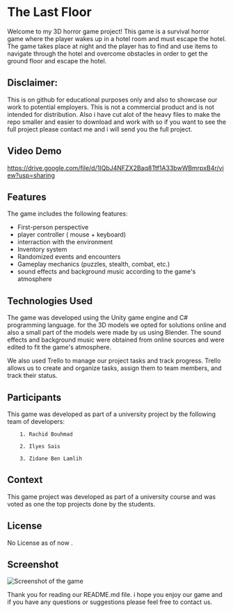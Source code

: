 # The Last Floor

Welcome to my 3D horror game project! This game is a survival horror game where the player wakes up in a hotel room and must escape the hotel. The game takes place at night and the player has to find and use items to navigate through the hotel and overcome obstacles in order to get the ground floor and escape the hotel.

## Disclaimer:
This is on github for educational purposes only and also to showcase our work to potential employers. This is not a commercial product and is not intended for distribution.
Also i have cut alot of the heavy files to make the repo smaller and easier to download and work with so if you want to see the full project please contact me and i will send you the full project.

## Video Demo
https://drive.google.com/file/d/1IQbJ4NFZX2Baq8Ttf1A33bwWBmrpxB4r/view?usp=sharing

## Features

The game includes the following features:
- First-person perspective
- player controller ( mouse + keyboard)
- interraction with the environment 
- Inventory system
- Randomized events and encounters
- Gameplay mechanics (puzzles, stealth, combat, etc.)
- sound effects and background music according to the game's atmosphere 


## Technologies Used
The game was developed using the Unity game engine and C# programming language. for the 3D models we opted for solutions online and also a small part of the models were made by us using Blender. The sound effects and background music were obtained from online sources and were edited to fit the game's atmosphere.

We also used Trello to manage our project tasks and track progress. Trello allows us to create and organize tasks, assign them to team members, and track their status.




## Participants
This game was developed as part of a university project by the following team of developers:
        
        1. Rachid Bouhmad
        
        2. Ilyes Sais
        
        3. Zidane Ben Lamlih


## Context
This game project was developed as part of a university course and was voted as one the top projects done by the students.

## License
No License as of now .

## Screenshot
![Screenshot of the game](
MD/Capture_d_écran_2023-05-13_151554.png "Screenshot")

Thank you for reading our README.md file. i hope you enjoy our game and if you have any questions or suggestions please feel free to contact us.

